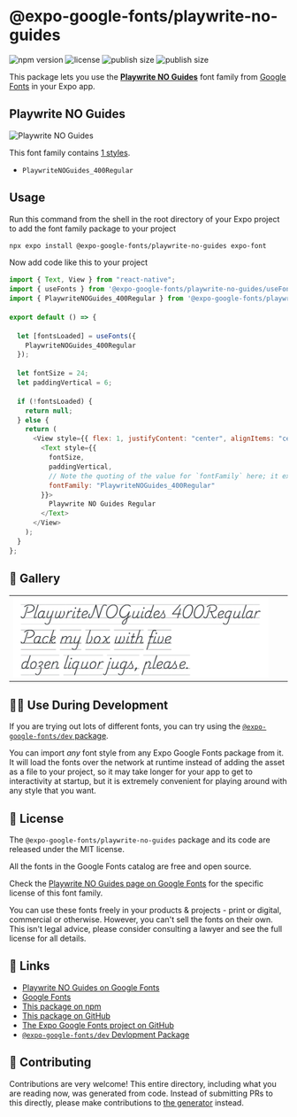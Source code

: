 # @expo-google-fonts/playwrite-no-guides

![npm version](https://flat.badgen.net/npm/v/@expo-google-fonts/playwrite-no-guides)
![license](https://flat.badgen.net/github/license/expo/google-fonts)
![publish size](https://flat.badgen.net/packagephobia/install/@expo-google-fonts/playwrite-no-guides)
![publish size](https://flat.badgen.net/packagephobia/publish/@expo-google-fonts/playwrite-no-guides)

This package lets you use the [**Playwrite NO Guides**](https://fonts.google.com/specimen/Playwrite+NO+Guides) font family from [Google Fonts](https://fonts.google.com/) in your Expo app.

## Playwrite NO Guides

![Playwrite NO Guides](./font-family.png)

This font family contains [1 styles](#-gallery).

- `PlaywriteNOGuides_400Regular`

## Usage

Run this command from the shell in the root directory of your Expo project to add the font family package to your project

```sh
npx expo install @expo-google-fonts/playwrite-no-guides expo-font
```

Now add code like this to your project

```js
import { Text, View } from "react-native";
import { useFonts } from '@expo-google-fonts/playwrite-no-guides/useFonts';
import { PlaywriteNOGuides_400Regular } from '@expo-google-fonts/playwrite-no-guides/400Regular';

export default () => {

  let [fontsLoaded] = useFonts({
    PlaywriteNOGuides_400Regular
  });

  let fontSize = 24;
  let paddingVertical = 6;

  if (!fontsLoaded) {
    return null;
  } else {
    return (
      <View style={{ flex: 1, justifyContent: "center", alignItems: "center" }}>
        <Text style={{
          fontSize,
          paddingVertical,
          // Note the quoting of the value for `fontFamily` here; it expects a string!
          fontFamily: "PlaywriteNOGuides_400Regular"
        }}>
          Playwrite NO Guides Regular
        </Text>
      </View>
    );
  }
};
```

## 🔡 Gallery


||||
|-|-|-|
|![PlaywriteNOGuides_400Regular](./400Regular/PlaywriteNOGuides_400Regular.ttf.png)||||


## 👩‍💻 Use During Development

If you are trying out lots of different fonts, you can try using the [`@expo-google-fonts/dev` package](https://github.com/expo/google-fonts/tree/master/font-packages/dev#readme).

You can import _any_ font style from any Expo Google Fonts package from it. It will load the fonts over the network at runtime instead of adding the asset as a file to your project, so it may take longer for your app to get to interactivity at startup, but it is extremely convenient for playing around with any style that you want.


## 📖 License

The `@expo-google-fonts/playwrite-no-guides` package and its code are released under the MIT license.

All the fonts in the Google Fonts catalog are free and open source.

Check the [Playwrite NO Guides page on Google Fonts](https://fonts.google.com/specimen/Playwrite+NO+Guides) for the specific license of this font family.

You can use these fonts freely in your products & projects - print or digital, commercial or otherwise. However, you can't sell the fonts on their own. This isn't legal advice, please consider consulting a lawyer and see the full license for all details.

## 🔗 Links

- [Playwrite NO Guides on Google Fonts](https://fonts.google.com/specimen/Playwrite+NO+Guides)
- [Google Fonts](https://fonts.google.com/)
- [This package on npm](https://www.npmjs.com/package/@expo-google-fonts/playwrite-no-guides)
- [This package on GitHub](https://github.com/expo/google-fonts/tree/master/font-packages/playwrite-no-guides)
- [The Expo Google Fonts project on GitHub](https://github.com/expo/google-fonts)
- [`@expo-google-fonts/dev` Devlopment Package](https://github.com/expo/google-fonts/tree/master/font-packages/dev)

## 🤝 Contributing

Contributions are very welcome! This entire directory, including what you are reading now, was generated from code. Instead of submitting PRs to this directly, please make contributions to [the generator](https://github.com/expo/google-fonts/tree/master/packages/generator) instead.
